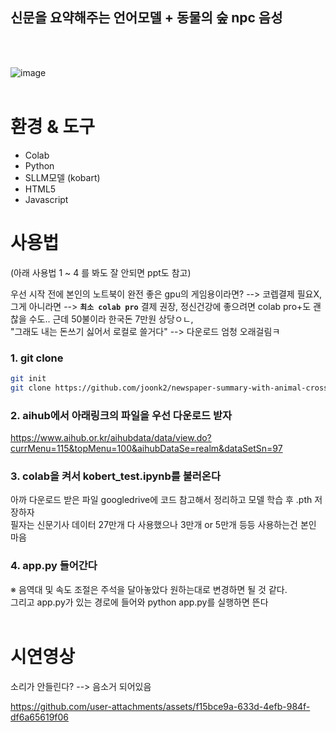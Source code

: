 ## 신문을 요약해주는 언어모델 + 동물의 숲 npc 음성 
<br><br>

![image](https://github.com/user-attachments/assets/8dde5764-820c-4fe3-a13e-4430fca8a7c5)
<br><br>

# 환경 & 도구
- Colab <br>
- Python
- SLLM모델 (kobart)
- HTML5
- Javascript


# 사용법
(아래 사용법 1 ~ 4 를 봐도 잘 안되면 ppt도 참고)

우선 시작 전에 본인의 노트북이 완전 좋은 gpu의 게임용이라면? --> 코렙결제 필요X, <br>
그게 아니라면 --> **`최소 colab pro`** 결제 권장, 정신건강에 좋으려면 colab pro+도 괜찮을 수도.. 근데 50불이라 한국돈 7만원 상당ㅇㄴ, <br>
"그래도 내는 돈쓰기 싫어서 로컬로 쓸거다" --> 다운로드 엄청 오래걸림ㅋ <br>


### 1. git clone
```bash
git init
git clone https://github.com/joonk2/newspaper-summary-with-animal-crossing.git

```

### 2. aihub에서 아래링크의 파일을 우선 다운로드 받자
https://www.aihub.or.kr/aihubdata/data/view.do?currMenu=115&topMenu=100&aihubDataSe=realm&dataSetSn=97

### 3. colab을 켜서 kobert_test.ipynb를 불러온다
아까 다운로드 받은 파일 googledrive에 코드 참고해서 정리하고 모델 학습 후 .pth 저장하자<br>
필자는 신문기사 데이터 27만개 다 사용했으나 3만개 or 5만개 등등 사용하는건 본인 마음

### 4. app.py 들어간다
※ 음역대 및 속도 조절은 주석을 달아놓았다 원하는대로 변경하면 될 것 같다. <br>
그리고 app.py가 있는 경로에 들어와 python app.py를 실행하면 뜬다 <br><br>

# 시연영상
소리가 안들린다? --> 음소거 되어있음 <br>

https://github.com/user-attachments/assets/f15bce9a-633d-4efb-984f-df6a65619f06
